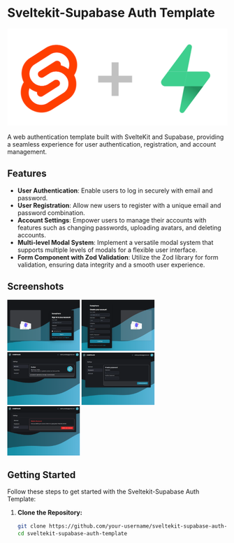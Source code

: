 # Sveltekit-Supabase Auth Template

![Project Logo](/static/project-logo.png)

A web authentication template built with SvelteKit and Supabase, providing a seamless experience for user authentication, registration, and account management.

## Features

- **User Authentication**: Enable users to log in securely with email and password.
- **User Registration**: Allow new users to register with a unique email and password combination.
- **Account Settings**: Empower users to manage their accounts with features such as changing passwords, uploading avatars, and deleting accounts.
- **Multi-level Modal System**: Implement a versatile modal system that supports multiple levels of modals for a flexible user interface.
- **Form Component with Zod Validation**: Utilize the Zod library for form validation, ensuring data integrity and a smooth user experience.

## Screenshots

<img src="./screenshots/Screenshot_2024-02-20_14-14-28.png" width="33%" /> <img src="./screenshots/Screenshot_2024-02-20_14-14-35.png" width="33%" />
<img src="./screenshots/Screenshot_2024-02-20_14-46-10.png" width="33%" /> <img src="./screenshots/Screenshot_2024-02-20_14-50-17.png" width="33%" />
<img src="./screenshots/Screenshot_2024-02-20_14-46-18.png" width="33%" />

## Getting Started

Follow these steps to get started with the Sveltekit-Supabase Auth Template:

1. **Clone the Repository:**
   ```bash
   git clone https://github.com/your-username/sveltekit-supabase-auth-template.git
   cd sveltekit-supabase-auth-template
   ```
